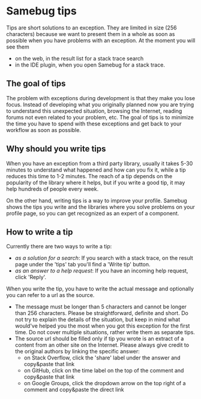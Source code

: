 # Samebug tips

Tips are short solutions to an exception. They are limited in size (256 characters) because we want to
present them in a whole as soon as possible when you have problems with an exception. At the moment you
will see them 
- on the web, in the result list for a stack trace search
- in the IDE plugin, when you open Samebug for a stack trace.

## The goal of tips

The problem with exceptions during development is that they make you lose focus. Instead of developing
what you originally planned now you are trying to understand this unexpected situation, browsing the
 Internet, reading forums not even related to your problem, etc. The goal of tips is to minimize the
time you have to spend with these exceptions and get back to your workflow as soon as possible.

## Why should you write tips

When you have an exception from a third party library, usually it takes 5-30 minutes to understand
what happened and how can you fix it, while a tip reduces this time to 1-2 minutes. The reach of 
a tip depends on the popularity of the library where it helps, but if you write a good tip, it
may help hundreds of people every week.

On the other hand, writing tips is a way to improve your profile. Samebug shows the tips you write
 and the libraries where you solve problems on your profile page, so you can get recognized as an
expert of a component.

## How to write a tip

Currently there are two ways to write a tip:
- *as a solution for a search*: If you search with a stack trace, on the result page under the 'tips'
tab you'll find a 'Write tip' button.
- *as an answer to a help request*: If you have an incoming help request, click 'Reply'.

When you write the tip, you have to write the actual message and optionally you can refer to a url
as the source.
- The message must be longer than 5 characters and cannot be longer than 256 characters. Please be
straightforward, definite and short. Do not try to explain the details of the situation, but
 keep in mind what would've helped you the most when you got this exception for the first time.
Do not cover multiple situations, rather write them as separate tips.
- The source url should be filled only if tip you wrote is an extract of a content from an other
site on the Internet. Please always give credit to the original authors by linking the specific answer:
    - on Stack Overflow, click the 'share' label under the answer and copy&paste that link
    - on GitHub, click on the time label on the top of the comment and copy&paste that link
    - on Google Groups, click the dropdown arrow on the top right of a comment and copy&paste the direct link
